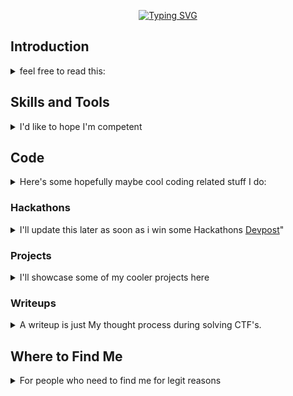 <div align="center">
  
[![Typing SVG](https://readme-typing-svg.demolab.com?font=Fira+Code&duration=4000&pause=700&color=F70000&center=true&vCenter=true&random=false&width=500&lines=HELLO+FRIEND!;My+Name+is+Mohamed+Alnaagi;Welcome+To+My+GitHub+Page;Feel+Free+To+Look+Around)](https://git.io/typing-svg)
</div>

## Introduction
<details>
<summary>feel free to read this:</summary>

I am a highly motivated cybersecurity enthusiast and recent CS graduate with a strong desire to learn & grow in the tech field, especially in cybersecurity. For my graduation project, I developed an app using the Flutter framework and Firebase database, which helped me gain experience in software development. Currently, I'm studying for the Security+ certification to solidify my foundation. Following that, I plan to pursue further certifications in the field.
</details>

## Skills and Tools

<details>
<summary>I'd like to hope I'm competent</summary>
Here are some stuff I've used

### Languages

<img src="./assets/python.svg" width="32">
<img src="./assets/html.svg" width="32">
<img src="./assets/css.svg" width="32">
<img src="./assets/dart.svg" width="32">


### Frameworks, Libraries, and Similar

<img src="./assets/flutter.svg" width="32">
<img src="./assets/firebase.svg" width="32">

### Tools
<img src="./assets/vscode.svg" width="32">
<img src="./assets/kali.svg" width="32">
<img src="./assets/androidstudio.svg" width="32">
</details>

## Code
<details>
<summary>Here's some hopefully maybe cool coding related stuff I do:</summary>
<div align="center">

[![User stats](https://github-readme-stats.vercel.app/api?username=alnaagi&show_icons=true&count_private=true&include_all_commits=true&theme=tokyonight&hide_rank=true)](https://github.com/anuraghazra/github-readme-stats)
[![Most used languages](https://github-readme-stats.vercel.app/api/top-langs/?username=alnaagi&count_private=true&include_all_commits=true&theme=tokyonight&layout=compact&langs_count=8)](https://github.com/anuraghazra/github-readme-stats)[![GitHub Streak](https://github-readme-streak-stats.herokuapp.com?user=alnaagi&theme=tokyonight)](https://git.io/streak-stats)
[![Github profile trophies](https://github-profile-trophy.vercel.app/?username=alnaagi&theme=algolia&column=4)](https://github.com/ryo-ma/github-profile-trophy)
[![Ashutosh's github activity graph](https://github-readme-activity-graph.vercel.app/graph?username=alnaagi&bg_color=1a1b26&color=73daca&line=7dcfff&point=bb9af7&area=true&hide_border=true)](https://github.com/ashutosh00710/github-readme-activity-graph)
</div>
I learnt different languages but usually lean towards Dart because i have fun coding with it.
</details>

### Hackathons
<details>
  
<summary>I'll update this later as soon as i win some Hackathons <a href="https://devpost.com/alnaagi">Devpost</a>"</summary>
  
</details>

### Projects
<details>
<summary>I'll showcase some of my cooler projects here</summary>
My Flutter Mobile App
</details>

### Writeups
<details>
<summary>A writeup is just My thought process during solving CTF's.</summary>

#### CTFs
<details>
<summary>I like CTFs, I learn a lot from them</summary>

I plan to do more CTFs and include major ones soon.  
|Repository|Description|
|-|-|
|[![PicoCTF_Writeups](https://github-readme-stats.vercel.app/api/pin/?username=alnaagi&repo=PicoCTF_Writeups&theme=tokyonight&show_owner=true)](https://github.com/Alnaagi/PicoCTF_Writeups/)| Current Stats picoGym Score: 3660|
</details>
</details>

## Where to Find Me
<details>
<summary>For people who need to find me for legit reasons</summary>
<a href="https://github.com/alnaagi"><img src="./assets/github.svg" width="32"></a>
<a href="https://devpost.com/alnaagi"><img src="./assets/devpost.svg" width="32"></a>
<a href="mailto:alnaagi@proton.me"><img src="./assets/protonmail.svg" width="32"></a>
<a href="https://dev.to/alnaagi"><img src="./assets/devto.svg" width="32"></a>
</details>

<!--
## Recent Activity
<details>
<summary></summary>


</details>

## Credits
<details>
<summary>If you want to know where all these readme widgets and cool stuff came from:</summary>

* Theme I use for all widgets: [Tokyo Night](https://marketplace.visualstudio.com/items?itemName=enkia.tokyo-night)
* Header image from [DenverCoder1/readme-typing-svg](https://github.com/DenverCoder1/readme-typing-svg)
* Visitor badge from [jwenjian/visitor-badge](https://github.com/jwenjian/visitor-badge) (no longer works :( unfortunate)
* SVG icons with more than one colour on it from either [devicons/devicon](https://github.com/devicons/devicon) or [VectorLogoZone](https://www.vectorlogo.zone/)
* other SVG icons from [simple-icons/simple-icons](https://github.com/simple-icons/simple-icons), I added a fill for colours
* Top languages, Github stats, and Github repos from [anuraghazra/github-readme-stats](https://github.com/anuraghazra/github-readme-stats)
* Coding streak from [DenverCoder1/github-readme-streak-stats](https://github.com/DenverCoder1/github-readme-streak-stats)
* Contribution graph from [ashutosh00710/github-readme-activity-graph](https://github.com/ashutosh00710/github-readme-activity-graph)
* Recent Github activity from [jamesgeorge007/github-activity-readme](https://github.com/jamesgeorge007/github-activity-readme)
* Github profile trophies from [ryo-ma/github-profile-trophy](https://github.com/ryo-ma/github-profile-trophy)
* Recent blog articles from [gautamkrishnar/blog-post-workflow](https://github.com/gautamkrishnar/blog-post-workflow)
* Badge board from [Holopin](https://www.holopin.io)
</details>
-->
